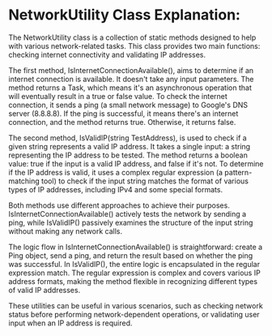 # NetworkUtility Class Explanation:

The NetworkUtility class is a collection of static methods designed to help with various network-related tasks. This class provides two main functions: checking internet connectivity and validating IP addresses.

The first method, IsInternetConnectionAvailable(), aims to determine if an internet connection is available. It doesn't take any input parameters. The method returns a Task, which means it's an asynchronous operation that will eventually result in a true or false value. To check the internet connection, it sends a ping (a small network message) to Google's DNS server (8.8.8.8). If the ping is successful, it means there's an internet connection, and the method returns true. Otherwise, it returns false.

The second method, IsValidIP(string TestAddress), is used to check if a given string represents a valid IP address. It takes a single input: a string representing the IP address to be tested. The method returns a boolean value: true if the input is a valid IP address, and false if it's not. To determine if the IP address is valid, it uses a complex regular expression (a pattern-matching tool) to check if the input string matches the format of various types of IP addresses, including IPv4 and some special formats.

Both methods use different approaches to achieve their purposes. IsInternetConnectionAvailable() actively tests the network by sending a ping, while IsValidIP() passively examines the structure of the input string without making any network calls.

The logic flow in IsInternetConnectionAvailable() is straightforward: create a Ping object, send a ping, and return the result based on whether the ping was successful. In IsValidIP(), the entire logic is encapsulated in the regular expression match. The regular expression is complex and covers various IP address formats, making the method flexible in recognizing different types of valid IP addresses.

These utilities can be useful in various scenarios, such as checking network status before performing network-dependent operations, or validating user input when an IP address is required.